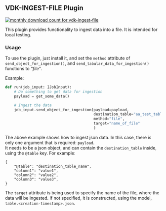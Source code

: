 ## VDK-INGEST-FILE Plugin

<a href="https://pypistats.org/packages/vdk-ingest-file" alt="Monthly Downloads">
        <img src="https://img.shields.io/pypi/dm/vdk-ingest-file.svg" alt="monthly download count for vdk-ingest-file"></a>

This plugin provides functionality to ingest data into a file. It is intended for local testing.

### Usage

To use the plugin, just install it, and set the `method` attribute of `send_object_for_ingestion()`,
and `send_tabular_data_for_ingestion()` functions to _"file"_.

Example:
```python
def run(job_input: IJobInput):
    # Do something to get data for ingestion
    payload = get_some_data()

    # Ingest the data
    job_input.send_object_for_ingestion(payload=payload,
                                        destination_table="aa_test_table",
                                        method="file",
                                        target="name_of_file"
                                        )
```
The above example shows how to ingest json data. In this case, there is only one argument that is required: `payload`.
<br>
It needs to be a json object, and can contain the `destination_table` inside, using the `@table` key. For example:
```
{
    "@table": "destination_table_name",
    "column1": "value1",
    "column2": "value2",
    "column3": "value3",
}
```
The `target` attribute is being used to specify the name of the file, where the data will be ingested. If not specified, it is constructed,
using the model, `table.<creation-timestamp>.json`.<br>
